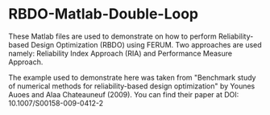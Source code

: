 # RBDO-Matlab-Double-Loop
These Matlab files are used to demonstrate on how to perform Reliability-based Design Optimization (RBDO) using FERUM. 
Two approaches are used namely: Reliability Index Approach (RIA) and Performance Measure Approach.

The example used to demonstrate here was taken from "Benchmark study of numerical methods for reliability-based design optimization" by Younes Auoes and Alaa Chateauneuf (2009). You can find their paper at DOI: 10.1007/S00158-009-0412-2
